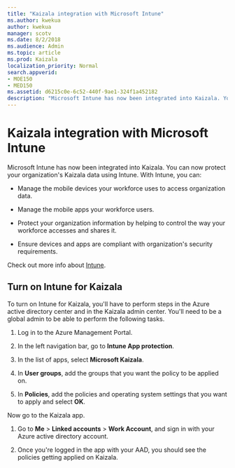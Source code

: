 ```yaml
---
title: "Kaizala integration with Microsoft Intune"
ms.author: kwekua
author: kwekua
manager: scotv
ms.date: 8/2/2018
ms.audience: Admin
ms.topic: article
ms.prod: Kaizala
localization_priority: Normal
search.appverid:
- MOE150
- MED150
ms.assetid: d6215c0e-6c52-440f-9ae1-324f1a452182
description: "Microsoft Intune has now been integrated into Kaizala. You can now protect your organization's Kaizala data using Intune. With Intune, you can:"
---
```


# Kaizala integration with Microsoft Intune

Microsoft Intune has now been integrated into Kaizala. You can now protect your organization's Kaizala data using Intune. With Intune, you can:
  
- Manage the mobile devices your workforce uses to access organization data.
    
- Manage the mobile apps your workforce users.
    
- Protect your organization information by helping to control the way your workforce accesses and shares it.
    
- Ensure devices and apps are compliant with organization's security requirements.
    
Check out more info about [Intune](https://go.microsoft.com/fwlink/?linkid=867592).
  
## Turn on Intune for Kaizala

To turn on Intune for Kaizala, you'll have to perform steps in the Azure active directory center and in the Kaizala admin center. You'll need to be a global admin to be able to perform the following tasks.
  
1. Log in to the Azure Management Portal.
    
2. In the left navigation bar, go to **Intune App protection**.
    
3. In the list of apps, select **Microsoft Kaizala**.
    
4. In **User groups**, add the groups that you want the policy to be applied on.
    
5. In **Policies**, add the policies and operating system settings that you want to apply and select **OK**.
    
Now go to the Kaizala app.
  
1. Go to **Me** \> **Linked accounts** \> **Work Account**, and sign in with your Azure active directory account.
    
2. Once you're logged in the app with your AAD, you should see the policies getting applied on Kaizala.
    

